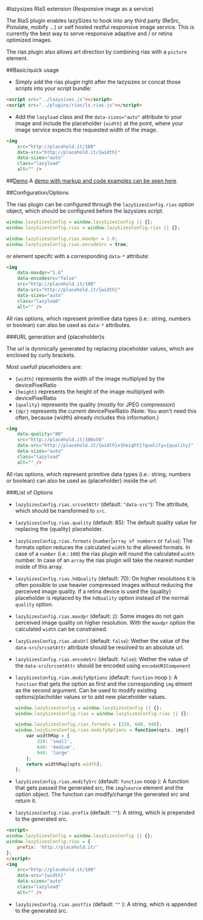 #lazysizes RIaS extension (Responsive image as a service) 

The RiaS plugin enables lazySizes to hook into any third party (ReSrc, Pixtulate, mobify ...) or self hosted restful responsive image service. This is currently the best way to serve responsive adaptive and / or retina optimized images.

The rias plugin also allows art direction by combining rias with a ``picture`` element.

##Basic/quick usage

* Simply add the rias plugin right after the lazysizes or concat those scripts into your script bundle:

```html
<script src="../lazysizes.js"></script>
<script src="../plugins/rias/ls.rias.js"></script>
```

* Add the ``lazyload`` class and the ``data-sizes="auto"`` attribute to your image and include the placeholder ``{width}`` at the point, where your image service expects the requested width of the image.

```html
<img
	src="http://placehold.it/100"
	data-src="http://placehold.it/{width}"
	data-sizes="auto"
	class="lazyload"
	alt="" />
```
    
    
##[Demo](http://afarkas.github.io/lazysizes/rias/)
A [demo with markup and code examples can be seen here](http://afarkas.github.io/lazysizes/rias/).

##Configuration/Options

The rias plugin can be configured through the ``lazySizesConfig.rias`` option object, which should be configured before the lazysizes script.

```js
window.lazySizesConfig = window.lazySizesConfig || {};
window.lazySizesConfig.rias = window.lazySizesConfig.rias || {};

window.lazySizesConfig.rias.maxdpr = 1.8;
window.lazySizesConfig.rias.encodeSrc = true;
```

or element specifc with a corresponding ``data-*`` attribute:

```html
<img
    data-maxdpr="1.6"
    data-encodesrc="false"
    src="http://placehold.it/100"
    data-src="http://placehold.it/{width}"
    data-sizes="auto"
    class="lazyload"
    alt="" />
```

All rias options, which represent primitive data types (i.e.: string, numbers or boolean) can also be used as ``data-*`` attributes.

###URL generation and {placeholder}s

The url is dynmically generated by replacing placeholder values, which are enclosed by curly brackets.

Most usefull placeholders are:

* ``{width}`` represents the width of the image multiplyed by the devicePixelRatio
* ``{height}`` represents the height of the image multiplyed with devicePixelRatio
* ``{quality}`` represents the quality (mostly for JPEG compression)
* ``{dpr}`` represents the current devicePixelRatio (Note: You won't need this often, because {width} already includes this information.)

```html
<img
    data-quality="80"
    src="http://placehold.it/100x50"
    data-src="http://placehold.it/{width}x{height}?quality={quality}"
    data-sizes="auto"
    class="lazyload"
    alt="" />
```

All rias options, which represent primitive data types (i.e.: string, numbers or boolean) can also be used as {placeholder} inside the url.

###List of Options


* ``lazySizesConfig.rias.srcsetAttr`` (default: ``"data-src"``): The attribute, which should be transformed to ``src``.
* ``lazySizesConfig.rias.quality`` (default: 85): The default quality value for replacing the {quality} placeholder.
* ``lazySizesConfig.rias.formats`` (``number``|``array of numbers`` or ``false``): The formats option reduces the calculated ``width`` to the allowed formats. In case of a ``number`` (i.e.: ``100``) the rias plugin will round the calculated ``width`` number. In case of an ``array`` the rias plugin will take the nearest number inside of this array.
* ``lazySizesConfig.rias.hdQuality`` (default: 70): On higher resolutions it is often possible to use heavier compressed images without reducing the perceived image quality. If a retina device is used the {quality} placeholder  is replaced by the ``hdQuality`` option instead of the normal ``quality`` option.
* ``lazySizesConfig.rias.maxdpr`` (default: ``2``): Some images do not gain perceived image quality on higher resolution. With the ``maxdpr`` option the calculated ``width`` can be constrained.
* ``lazySizesConfig.rias.absUrl`` (default: ``false``): Wether the value of the ``data-src``/``srcsetAttr`` attribute should be resolved to an absolute url.
* ``lazySizesConfig.rias.encodeSrc`` (default: ``false``): Wether the value of the ``data-src``/``srcsetAttr`` should be encoded using ``encodeURIComponent``
* ``lazySizesConfig.rias.modifyOptions`` (default: ``function`` noop ): A ``function`` that gets the option as first and the corresponding ``img`` elment as the second argument. Can be used to modify existing options/placholder values or to add new placeholder values.

    ```js
    window.lazySizesConfig = window.lazySizesConfig || {};
    window.lazySizesConfig.rias = window.lazySizesConfig.rias || {};

    window.lazySizesConfig.rias.formats = [320, 640, 940];
    window.lazySizesConfig.rias.modifyOptions = function(opts, img){
    	var widthMap = {
        	320: 'small',
            640: 'medium',
            940: 'large'
        };
        return widthMap[opts.width];
    };
	```

* ``lazySizesConfig.rias.modifySrc`` (default: ``function`` noop ): A function that gets passed the generated src, the ``img``/``source`` element and the option object. The function can modify/change the generated src and return it.
* ``lazySizesConfig.rias.prefix`` (default: ``""``): A string, which is prepended to the generated src.
```html
<script>
window.lazySizesConfig = window.lazySizesConfig || {};
window.lazySizesConfig.rias = {
    prefix: 'http://placehold.it/'
};
</script>
<img
    src="http://placehold.it/100"
    data-src="{width}"
    data-sizes="auto"
    class="lazyload"
    alt="" />
```
* ``lazySizesConfig.rias.postfix`` (default: ``""`` ): A string, which is appended to the generated src.
